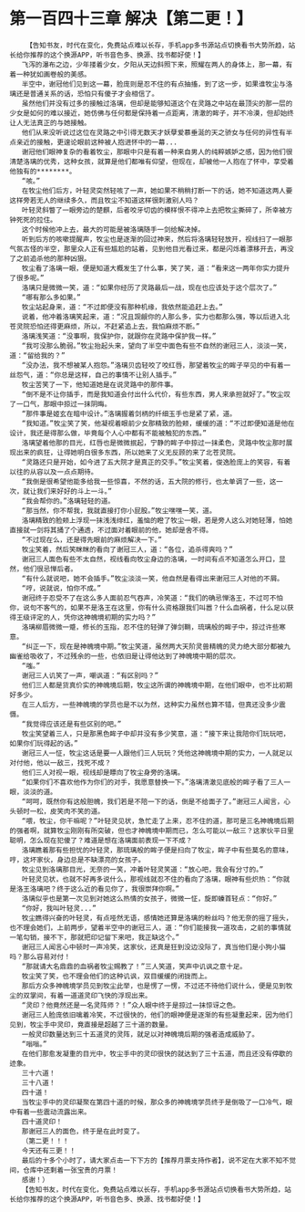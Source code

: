 # 第一百四十三章 解决【第二更！】
        【告知书友，时代在变化，免费站点难以长存，手机app多书源站点切换看书大势所趋，站长给你推荐的这个换源APP，听书音色多、换源、找书都好使！】
       飞泻的瀑布之边，少年搂着少女，夕阳从天边斜照下来，照耀在两人的身体上，那一幕，有着一种犹如画卷般的美感。
       半空中，谢冠他们见到这一幕，脸庞则是忍不住的有点抽搐，到了这一步，如果谁牧尘与洛璃还是普通关系的话，恐怕只有傻子才会相信了。
       虽然他们并没有过多的接触过洛璃，但却是能够知道这个在灵路之中站在最顶尖的那一层的少女是如何的难以接近，她仿佛与任何都是保持着一点距离，清澈的眸子，并不冷漠，但却始终让人无法真正的与她接触。
       他们从来没听说过这位在灵路之中引得无数天才妖孽爱慕垂涎的天之骄女与任何的异性有半点亲近的接触，更遑论眼前这种被人抱进怀中的一幕...
       谢冠他们眼神复杂的看着牧尘，那眼中只是有着一种来自男人的纯粹嫉妒之感，因为他们很清楚洛璃的优秀，这种女孩，就算是他们都唯有仰望，但现在，却被他一人抱在了怀中，享受着他独有的********。
       “咳。”
       在牧尘他们后方，叶轻灵突然轻咳了一声，她如果不稍稍打断一下的话，她不知道这两人要这样旁若无人的继续多久，而且牧尘不知道这样很刺激别人吗？
       叶轻灵斜瞥了一眼旁边的楚麒，后者咬牙切齿的模样恨不得冲上去把牧尘撕碎了，所幸被方钟死死的拉住。
       这个时候他冲上去，最大的可能是被洛璃随手一剑给解决掉。
       听到后方的咳嗽提醒声，牧尘也是逐渐的回过神来，然后将洛璃轻轻放开，视线扫了一眼那气氛古怪的半空，那里众人正有些尴尬的站着，见到他目光看过来，都是闪烁着漂移开去，再没了之前追杀他的那种凶狠。
       牧尘看了洛璃一眼，便是知道大概发生了什么事，笑了笑，道：“看来这一两年你实力提升了很多呢。”
       洛璃只是微微一笑，道：“如果你经历了灵路最后一战，现在也应该处于这个层次了。”
       “哪有那么多如果。”
       牧尘站起身来，道：“不过即便没有那种机缘，我依然能追赶上去。”
       说着，他冲着洛璃笑起来，道：“况且觊觎你的人那么多，实力也都那么强，等以后进入北苍灵院恐怕还得更麻烦，所以，不赶紧追上去，我怕麻烦不断。”
       洛璃浅笑道：“没事啊，我保护你，就跟你在灵路中保护我一样。”
       “我可没那么脆弱。”牧尘抬起头来，望向了半空中面色有些不自然的谢冠三人，淡淡一笑，道：“留给我的？”
       “没办法，我不想被某人抱怨。”洛璃贝齿轻咬了咬红唇，那望着牧尘的眸子罕见的中有着一丝怨气，道：“你总是这样，自己的事情不让别人插手。”
       牧尘苦笑了一下，他知道她是在说灵路中的那件事。
       “倒不是不让你插手，而是我知道会付出什么代价，有些东西，男人来承担就好了。”牧尘叹了一口气，那眼中掠过一抹阴晦。
       “那件事是姬玄在暗中设计。”洛璃握着剑柄的纤细玉手也是紧了紧，道。
       “我知道。”牧尘笑了笑，他凝视着眼前少女那精致的脸颊，缓缓的道：“不过即便知道是他在设计，我还是得那么做，毕竟每个人心中都有不能被触犯的东西。”
       洛璃望着他那的目光，红唇也是微微抿起，宁静的眸子中掠过一抹柔色，灵路中牧尘那时展现出来的疯狂，让得她明白很多东西，所以她来了义无反顾的来了北苍灵院。
       “灵路还只是开始，如今进了五大院才是真正的交手。”牧尘笑着，俊逸脸庞上的笑容，有着以往的从容以及一点点期待。
       “我倒是很希望他能多给我一些惊喜，不然的话，五大院的修行，也太单调了一些，这一次，就让我们来好好的斗上一斗。”
       “我会帮你的。”洛璃轻轻的道。
       “那当然，你不帮我，我就直接打你小屁股。”牧尘嘿嘿一笑，道。
       洛璃精致的脸颊上浮现一抹浅浅绯红，羞恼的瞪了牧尘一眼，若是旁人这么对她轻薄，怕她直接就一剑将其捅了个通透，不过面对着眼前的他，她却是舍不得。
       “不过现在么，还是得先眼前的麻烦解决一下。”
       牧尘笑着，然后笑眯眯的看向了谢冠三人，道：“各位，追杀得爽吗？”
       谢冠三人面色有些不太自然，视线看向牧尘身边的洛璃，一时间有点不知道怎么开口，显然，他们很忌惮后者。
       “有什么就说吧，她不会插手。”牧尘淡淡一笑，他自然是看得出来谢冠三人对他的不屑。
       “哼，说就说，怕你不成。”
       谢冠终于忍受不了在这么多人面前忍气吞声，冷笑道：“我们的确忌惮洛王，不过可不怕你，说句不客气的，如果不是洛王在这里，你有什么资格跟我们叫嚣？什么血祸者，什么足以获得王级评定的人，凭你这神魄境初期的实力吗？”
       洛璃柳眉微微一蹙，修长的玉指，忍不住的轻弹了弹剑鞘，琉璃般的眸子中，掠过许些寒意。
       “纠正一下，现在是神魄境中期。”牧尘笑道，虽然两大天阶灵兽精魄的灵力绝大部分都被九幽雀给吸收了，不过残余的一些，也依旧是让得他达到了神魄境中期的层次。
       “嗤。”
       谢冠三人讥笑了一声，嘲讽道：“有区别吗？”
       他们三人都是货真价实的神魄境后期，牧尘这所谓的神魄境中期，在他们眼中，也不比初期好多少。
       在三人后方，一些神魄境的学员也是不以为然，这种实力虽然也算不错，但真还没多少震慑。
       “我觉得应该还是有些区别的吧。”
       牧尘笑望着三人，只是那黑色眸子中却并没有多少笑意，道：“接下来让我陪你们玩玩吧，如果你们玩得起的话。”
       谢冠三人一怔，牧尘这话是要一人跟他们三人玩玩？凭他这神魄境中期的实力，一人就足以对付他，他以一敌三，找死不成？
       他们三人对视一眼，视线却是瞟向了牧尘身旁的洛璃。
       “如果你们不喜欢他作为你们的对手，我愿意替换一下。”洛璃清澈见底般的眸子看了三人一眼，淡淡的道。
       “呵呵，既然你有这般胆魄，我们若是不陪一下的话，倒是不给面子了。”谢冠三人闻言，心头顿时一松，皮笑肉不笑的道。
       “喂，牧尘，你干嘛呢？”叶轻灵见状，急忙走了上来，忍不住的道，那可是三名神魄境后期的强者啊，就算牧尘刚刚有所突破，但也才神魄境中期而已，怎么可能以一敌三？这家伙平日里聪明，怎么现在犯傻了？难道是想在洛璃面前表现一下不成？
       洛璃瞧着那有些担忧的叶轻灵，那琉璃般的眸子便是扫向了牧尘，眸子中有些莫名的意味，哼，这坏家伙，身边总是不缺漂亮的女孩子。
       牧尘见到洛璃那目光，无奈的一笑，冲着叶轻灵笑道：“放心吧，我会有分寸的。”
       叶轻灵见状，也就不好再多说什么，那视线就忍不住的看向了洛璃，眼神有些炽热：“你就是洛王洛璃吧？终于这么近的看见你了，我很崇拜你啊。”
       洛璃似乎也是第一次见到对她这么热情的女孩子，微微一怔，旋即螓首轻点：“你好。”
       “你好，我叫叶轻灵...”
       牧尘瞧得兴奋的叶轻灵，有点哑然无语，感情她还算是洛璃的粉丝吗？他无奈的摇了摇头，也不理会她们，上前两步，望着半空中的谢冠三人，道：“你们能接我一道攻击，之前的事情就一笔勾销，接不下，那就把印记留下来吧，我正缺这个。”
       谢冠三人闻言心中顿时一声冷笑，这家伙，还真是狂到没边没际了，真当他们是小狗小猫吗？那么容易对付！
       “那就请大名鼎鼎的血祸者牧尘赐教了！”三人笑道，笑声中讥讽之意十足。
       牧尘笑了笑，也不理会他们的这种讥讽，双目缓缓的闭拢而上。
       那后方众多神魄境学员见到牧尘此举，也是愣了一愣，不过还不待他们说什么，便是见到牧尘的双掌间，有着一道道灵印飞快的浮现出来。
       “灵印？他竟然还是一名灵阵师？！”众人眼中终于是掠过一抹惊讶之色。
       谢冠三人脸庞依旧噙着冷笑，不过很快的，他们的眼神便是逐渐的有些凝重起来，因为他们见到，牧尘手中灵印，竟直接是超越了三十道的数量。
       一般灵印数量达到三十五道灵的灵阵，就足以对神魄境后期的强者造成威胁了。
       “嗡嗡。”
       在他们那愈发凝重的目光中，牧尘手中的灵印很快的就达到了三十五道，而且还没有停歇的迹象。
       三十六道！
       三十八道！
       四十道！
       当牧尘手中的灵印凝聚在第四十道的时候，那众多的神魄境学员终于是倒吸了一口冷气，眼中有着一些震动流露出来。
       四十道灵印！
       那谢冠三人的面色，终于是在此时变了。
       （第二更！！！
       今天还有三更！！
       最后的十多个小时了，请大家点击一下下方的【推荐月票支持作者】，说不定在大家不知不觉间，仓库中还剩着一张宝贵的月票！
       感谢！）
       【告知书友，时代在变化，免费站点难以长存，手机app多书源站点切换看书大势所趋，站长给你推荐的这个换源APP，听书音色多、换源、找书都好使！】
